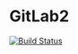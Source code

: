 # GitLab2


[![Build Status](https://travis-ci.com/hannn0919/GitLab2.svg?branch=master)](https://travis-ci.com/hannn0919/GitLab2)
